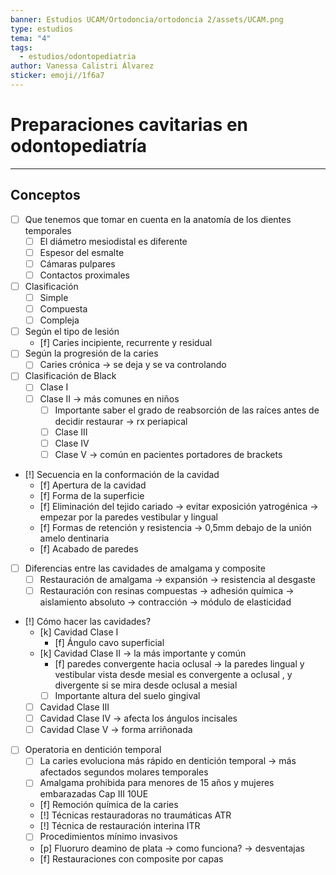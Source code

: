 ```yaml
---
banner: Estudios UCAM/Ortodoncia/ortodoncia 2/assets/UCAM.png
type: estudios
tema: "4"
tags:
  - estudios/odontopediatria
author: Vanessa Calistri Álvarez
sticker: emoji//1f6a7
---
```

# Preparaciones cavitarias en odontopediatría
___
## Conceptos
- [ ] Que tenemos que tomar en cuenta en la anatomía de los dientes temporales
	- [ ] El diámetro mesiodistal es diferente
	- [ ] Espesor del esmalte
	- [ ] Cámaras pulpares
	- [ ] Contactos proximales
- [ ] Clasificación 
	- [ ] Simple
	- [ ] Compuesta
	- [ ] Compleja
- [ ] Según el tipo de lesión 
	- [f] Caries incipiente, recurrente y residual
- [ ] Según la progresión de la caries
	- [ ] Caries crónica -> se deja y se va controlando
- [ ] Clasificación de Black
	- [ ] Clase I 
	- [ ] Clase II -> más comunes en niños 
		- [ ] Importante saber el grado de reabsorción de las raíces antes de decidir restaurar -> rx periapical
		- [ ] Clase III
		- [ ] Clase IV
		- [ ] Clase V -> común en pacientes portadores de brackets 
- [!] Secuencia en la conformación de la cavidad
	- [f] Apertura de la cavidad
	- [f] Forma de la superficie
	- [f] Eliminación del tejido cariado -> evitar exposición yatrogénica -> empezar por la paredes vestibular y lingual
	- [f] Formas de retención y resistencia -> 0,5mm debajo de la unión amelo dentinaria
	- [f] Acabado de paredes
- [ ] Diferencias entre las cavidades de amalgama y composite
	- [ ] Restauración de amalgama -> expansión -> resistencia al desgaste 
	- [ ] Restauración con resinas compuestas -> adhesión química -> aislamiento absoluto -> contracción -> módulo de elasticidad 
- [!] Cómo hacer las cavidades?
	- [k] Cavidad Clase I 
		- [f] Ángulo cavo superficial
	- [k] Cavidad Clase II -> la más importante y común 
		- [f] paredes convergente hacia oclusal -> la paredes lingual y vestibular vista desde mesial es convergente a oclusal , y divergente si se mira desde oclusal a mesial
		- [ ] Importante altura del suelo gingival 
	- [ ] Cavidad Clase III 
	- [ ] Cavidad Clase IV -> afecta los ángulos incisales 
	- [ ] Cavidad Clase V -> forma arriñonada 
- [ ] Operatoria en dentición temporal
	- [ ] La caries evoluciona más rápido en dentición temporal -> más afectados segundos molares temporales
	- [ ] Amalgama prohibida para menores de 15 años y mujeres embarazadas Cap III 10UE 
	- [f] Remoción química de la caries 
	- [!] Técnicas restauradoras no traumáticas ATR
	- [!] Técnica de restauración interina ITR
	- [ ] Procedimientos mínimo invasivos
	- [p] Fluoruro deamino de plata -> como funciona? -> desventajas
	- [f] Restauraciones con composite por capas